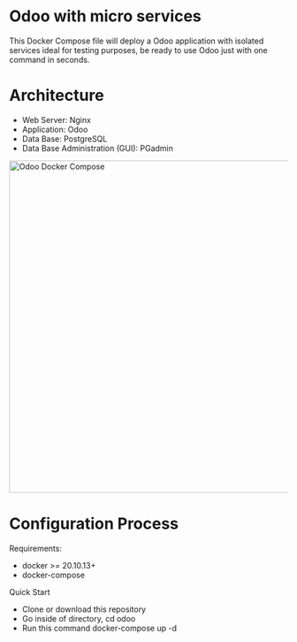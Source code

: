 Odoo with micro services
===
This Docker Compose file will deploy a Odoo application with isolated services ideal for testing purposes, be ready to use Odoo just with one command in seconds.

Architecture
===

* Web Server: Nginx
* Application: Odoo
* Data Base: PostgreSQL
* Data Base Administration (GUI): PGadmin

<p align="left">
 <img width="600px" src="https://nagsis.com/images/odoo.png" align="center" alt="Odoo Docker Compose" />
</p>


Configuration Process
===

Requirements:

- docker >= 20.10.13+
- docker-compose

Quick Start

- Clone or download this repository
- Go inside of directory, cd odoo
- Run this command docker-compose up -d